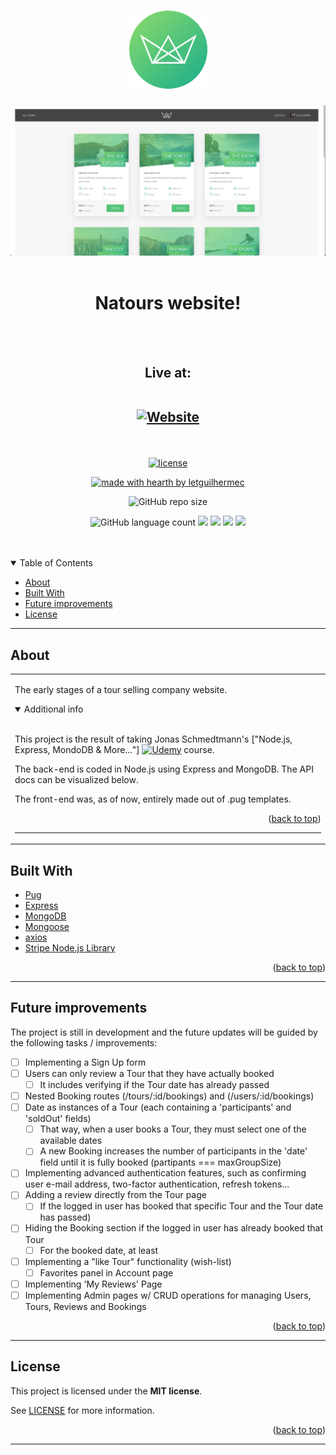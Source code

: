 <a name="readme-top" id="readme-top"></a>
<h1 align="center">
  <a href="https://github.com/letguilhermec/natours">
    <img src="public/img/logo-green-round.png" alt="Logo" width="125" height="125">
  </a>
</h1>

<img src="public/img/homepage.jpg" alt="Homepage Example">

<div align="center">
  <br />
  <h1>Natours website!</h1>
  <br />
  <br />
  <h2>Live at: 
  <div align="center">
  <br />

[![Website](https://img.shields.io/badge/Heroku-430098?style=for-the-badge&logo=heroku&logoColor=white)](https://natours-g.herokuapp.com/)
</div>
</h2>
</div>



<div align="center">
<br />

[![license](https://img.shields.io/github/license/letguilhermec/natours?style=for-the-badge)](LICENSE)

[![made with hearth by letguilhermec](https://img.shields.io/badge/made%20with%20%E2%99%A5%20by-letguilhermec-ff1414.svg?style=for-the-badge)](https://github.com/letguilhermec)

![GitHub repo size](https://img.shields.io/github/repo-size/letguilhermec/natours?style=for-the-badge)

![GitHub language count](https://img.shields.io/github/languages/count/letguilhermec/natours?style=for-the-badge)
![](https://img.shields.io/badge/HTML5-E34F26?style=for-the-badge&logo=html5&logoColor=white)
![](https://img.shields.io/badge/CSS3-1572B6?style=for-the-badge&logo=css3&logoColor=white)
![](https://img.shields.io/badge/JavaScript-323330?style=for-the-badge&logo=javascript&logoColor=F7DF1E)
![](https://img.shields.io/badge/Pug-EA2328?style=for-the-badge&logo=couchbase&logoColor=white)
<br />
<br />
<br />
</div>

<details open="open">
<summary>Table of Contents</summary>

- [About](#about)
- [Built With](#built-with)
- [Future improvements](#future-improvements)
- [License](#license)

</details>

---

## About

<table>
<tr>
<td>

  The early stages of a tour selling company website.

<details open>
<summary>Additional info</summary>
<br>

  This project is the result of taking Jonas Schmedtmann's ["Node.js, Express, MondoDB & More..."] [![Udemy](https://img.shields.io/badge/Udemy-EC5252?logo=Udemy&logoColor=white)](https://www.udemy.com/course/nodejs-express-mongodb-bootcamp/) course. 
  
  The back-end is coded in Node.js using Express and MongoDB. The API docs can be visualized below.
  
  The front-end was, as of now, entirely made out of .pug templates.
  
</details>

<p align="right">(<a href="#readme-top">back to top</a>)</p>

---

</td>
</tr>
</table>

## Built With

- [Pug](https://github.com/pugjs/pug)
- [Express](https://github.com/expressjs/express)
- [MongoDB](https://github.com/mongodb/mongo)
- [Mongoose](https://github.com/Automattic/mongoose)
- [axios](https://github.com/axios/axios)
- [Stripe Node.js Library](https://github.com/stripe/stripe-node)

<p align="right">(<a href="#readme-top">back to top</a>)</p>

---

## Future improvements

The project is still in development and the future updates will be guided by the following tasks / improvements:

- [ ] Implementing a Sign Up form
- [ ] Users can only review a Tour that they have actually booked
  - [ ] It includes verifying if the Tour date has already passed
- [ ] Nested Booking routes (/tours/:id/bookings) and (/users/:id/bookings)
- [ ] Date as instances of a Tour (each containing a 'participants' and 'soldOut' fields)
  - [ ] That way, when a user books a Tour, they must select one of the available dates
  - [ ] A new Booking increases the number of participants in the 'date' field until it is fully booked (partipants === maxGroupSize)
- [ ] Implementing advanced authentication features, such as confirming user e-mail address, two-factor authentication, refresh tokens...
- [ ] Adding a review directly from the Tour page
  - [ ] If the logged in user has booked that specific Tour and the Tour date has passed)
- [ ] Hiding the Booking section if the logged in user has already booked that Tour
  - [ ] For the booked date, at least
- [ ] Implementing a "like Tour" functionality (wish-list)
  - [ ] Favorites panel in Account page
- [ ] Implementing 'My Reviews' Page
- [ ] Implementing Admin pages w/ CRUD operations for managing Users, Tours, Reviews and Bookings

<p align="right">(<a href="#readme-top">back to top</a>)</p>

---

## License
This project is licensed under the **MIT license**.

See [LICENSE](LICENSE.txt) for more information.

<p align="right">(<a href="#readme-top">back to top</a>)</p>

---